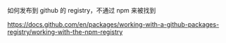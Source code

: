 如何发布到 github 的 registry，不通过 npm 来被找到

https://docs.github.com/en/packages/working-with-a-github-packages-registry/working-with-the-npm-registry
